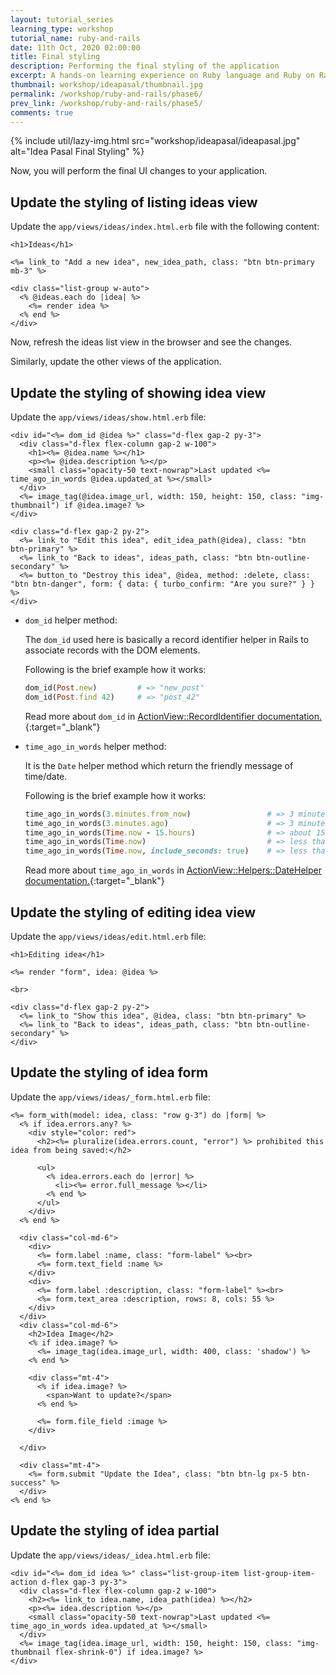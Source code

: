 ```yaml
---
layout: tutorial_series
learning_type: workshop
tutorial_name: ruby-and-rails
date: 11th Oct, 2020 02:00:00
title: Final styling
description: Performing the final styling of the application
excerpt: A hands-on learning experience on Ruby language and Ruby on Rails framework
thumbnail: workshop/ideapasal/thumbnail.jpg
permalink: /workshop/ruby-and-rails/phase6/
prev_link: /workshop/ruby-and-rails/phase5/
comments: true
---
```


{% include util/lazy-img.html src="workshop/ideapasal/ideapasal.jpg" alt="Idea Pasal Final Styling" %}

Now, you will perform the final UI changes to your application.

## Update the styling of listing ideas view

Update the `app/views/ideas/index.html.erb` file with the following content:

```erb
<h1>Ideas</h1>

<%= link_to "Add a new idea", new_idea_path, class: "btn btn-primary mb-3" %>

<div class="list-group w-auto">
  <% @ideas.each do |idea| %>
    <%= render idea %>
  <% end %>
</div>
```

Now, refresh the ideas list view in the browser and see the changes.

Similarly, update the other views of the application.

## Update the styling of showing idea view

Update the `app/views/ideas/show.html.erb` file:

```erb
<div id="<%= dom_id @idea %>" class="d-flex gap-2 py-3">
  <div class="d-flex flex-column gap-2 w-100">
    <h1><%= @idea.name %></h1>
    <p><%= @idea.description %></p>
    <small class="opacity-50 text-nowrap">Last updated <%= time_ago_in_words @idea.updated_at %></small>
  </div>
  <%= image_tag(@idea.image_url, width: 150, height: 150, class: "img-thumbnail") if @idea.image? %>
</div>

<div class="d-flex gap-2 py-2">
  <%= link_to "Edit this idea", edit_idea_path(@idea), class: "btn btn-primary" %>
  <%= link_to "Back to ideas", ideas_path, class: "btn btn-outline-secondary" %>
  <%= button_to "Destroy this idea", @idea, method: :delete, class: "btn btn-danger", form: { data: { turbo_confirm: "Are you sure?" } } %>
</div>
```

- `dom_id` helper method:

  The `dom_id` used here is basically a record identifier helper in Rails to associate records with the DOM elements.

  Following is the brief example how it works:

  ```ruby
  dom_id(Post.new)         # => "new_post"
  dom_id(Post.find 42)     # => "post_42"
  ```

  Read more about `dom_id` in [ActionView::RecordIdentifier documentation.](https://api.rubyonrails.org/classes/ActionView/RecordIdentifier.html){:target="_blank"}

- `time_ago_in_words` helper method:

  It is the `Date` helper method which return the friendly message of time/date.

  Following is the brief example how it works:

  ```ruby
  time_ago_in_words(3.minutes.from_now)                 # => 3 minutes
  time_ago_in_words(3.minutes.ago)                      # => 3 minutes
  time_ago_in_words(Time.now - 15.hours)                # => about 15 hours
  time_ago_in_words(Time.now)                           # => less than a minute
  time_ago_in_words(Time.now, include_seconds: true)    # => less than 5 seconds
  ```

  Read more about `time_ago_in_words` in [ActionView::Helpers::DateHelper documentation.](https://api.rubyonrails.org/v7.0.4.2/classes/ActionView/Helpers/DateHelper.html#method-i-time_ago_in_words){:target="_blank"}

## Update the styling of editing idea view

Update the `app/views/ideas/edit.html.erb` file:

```erb
<h1>Editing idea</h1>

<%= render "form", idea: @idea %>

<br>

<div class="d-flex gap-2 py-2">
  <%= link_to "Show this idea", @idea, class: "btn btn-primary" %>
  <%= link_to "Back to ideas", ideas_path, class: "btn btn-outline-secondary" %>
</div>
```

## Update the styling of idea form

Update the `app/views/ideas/_form.html.erb` file:

```erb
<%= form_with(model: idea, class: "row g-3") do |form| %>
  <% if idea.errors.any? %>
    <div style="color: red">
      <h2><%= pluralize(idea.errors.count, "error") %> prohibited this idea from being saved:</h2>

      <ul>
        <% idea.errors.each do |error| %>
          <li><%= error.full_message %></li>
        <% end %>
      </ul>
    </div>
  <% end %>

  <div class="col-md-6">
    <div>
      <%= form.label :name, class: "form-label" %><br>
      <%= form.text_field :name %>
    </div>
    <div>
      <%= form.label :description, class: "form-label" %><br>
      <%= form.text_area :description, rows: 8, cols: 55 %>
    </div>
  </div>
  <div class="col-md-6">
    <h2>Idea Image</h2>
    <% if idea.image? %>
      <%= image_tag(idea.image_url, width: 400, class: 'shadow') %>
    <% end %>

    <div class="mt-4">
      <% if idea.image? %>
        <span>Want to update?</span>
      <% end %>

      <%= form.file_field :image %>
    </div>

  </div>

  <div class="mt-4">
    <%= form.submit "Update the Idea", class: "btn btn-lg px-5 btn-success" %>
  </div>
<% end %>
```

## Update the styling of idea partial

Update the `app/views/ideas/_idea.html.erb` file:

```erb
<div id="<%= dom_id idea %>" class="list-group-item list-group-item-action d-flex gap-3 py-3">
  <div class="d-flex flex-column gap-2 w-100">
    <h2><%= link_to idea.name, idea_path(idea) %></h2>
    <p><%= idea.description %></p>
    <small class="opacity-50 text-nowrap">Last updated <%= time_ago_in_words idea.updated_at %></small>
  </div>
  <%= image_tag(idea.image_url, width: 150, height: 150, class: "img-thumbnail flex-shrink-0") if idea.image? %>
</div>
```
